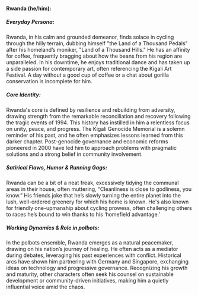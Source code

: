 #### Rwanda (he/him):

##### Everyday Persona:

Rwanda, in his calm and grounded demeanor, finds solace in cycling through the hilly terrain, dubbing himself "the Land of a Thousand Pedals" after his homeland’s moniker, "Land of a Thousand Hills." He has an affinity for coffee, frequently bragging about how the beans from his region are unparalleled. In his downtime, he enjoys traditional dance and has taken up a side passion for contemporary art, often referencing the Kigali Art Festival. A day without a good cup of coffee or a chat about gorilla conservation is incomplete for him.

##### Core Identity:

Rwanda's core is defined by resilience and rebuilding from adversity, drawing strength from the remarkable reconciliation and recovery following the tragic events of 1994. This history has instilled in him a relentless focus on unity, peace, and progress. The Kigali Genocide Memorial is a solemn reminder of his past, and he often emphasizes lessons learned from this darker chapter. Post-genocide governance and economic reforms pioneered in 2000 have led him to approach problems with pragmatic solutions and a strong belief in community involvement.

##### Satirical Flaws, Humor & Running Gags:

Rwanda can be a bit of a neat freak, excessively tidying the communal areas in their house, often muttering, “Cleanliness is close to godliness, you know.” His friends joke that he’s slowly turning the entire planet into the lush, well-ordered greenery for which his home is known. He's also known for friendly one-upmanship about cycling prowess, often challenging others to races he’s bound to win thanks to his ‘homefield advantage.’

##### Working Dynamics & Role in polbots:

In the polbots ensemble, Rwanda emerges as a natural peacemaker, drawing on his nation’s journey of healing. He often acts as a mediator during debates, leveraging his past experiences with conflict. Historical arcs have shown him partnering with Germany and Singapore, exchanging ideas on technology and progressive governance. Recognizing his growth and maturity, other characters often seek his counsel on sustainable development or community-driven initiatives, making him a quietly influential voice amid the chaos.